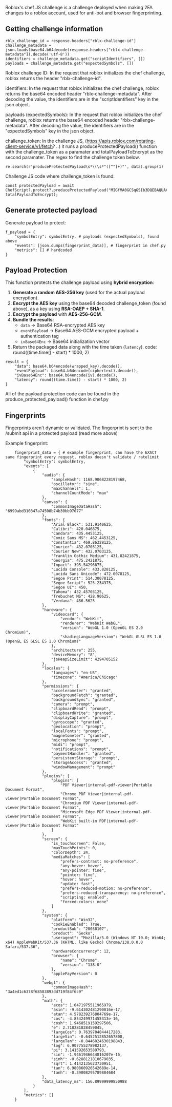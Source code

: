 Roblox's chef JS challenge is a challenge deployed when making 2FA changes to a roblox account, used for anti-bot and browser fingerprinting.

## Getting challenge information
```
rblx_challenge_id = response.headers["rblx-challenge-id"]
challenge_metadata = json.loads(base64.b64decode(response.headers["rblx-challenge-metadata"]).decode('utf-8'))
identifiers = challenge_metadata.get("scriptIdentifiers", [])
payloads = challenge_metadata.get("expectedSymbols", [])
```
Roblox challenge ID: In the request that roblox initializes the chef challenge, roblox returns the header "rblx-challenge-id".

identifiers: In the request that roblox initializes the chef challenge, roblox returns the base64 encoded header "rblx-challenge-metadata". After decoding the value, the identifiers are in the "scriptIdentifiers" key in the json object.

payloads (expectedSymbols): In the request that roblox initializes the chef challenge, roblox returns the base64 encoded header "rblx-challenge-metadata". After decoding the value, the identifiers are in the "expectedSymbols" key in the json object.

challenge_token: In the challenge JS, (https://apis.roblox.com/rotating-client-service/v1/fetch? ..) it runs a produceProtectedPayload() function with the challenge_token as a paramater and totalPayloadToEncrypt as the second paramater. The regex to find the challenge token below.
```
re.search(r'produceProtectedPayload\s*\(\s*"([^"]+)"', data).group(1)
```
Challenge JS code where challenge_token is found:
```
const protectedPayload = await ChefScript?.protect?.produceProtectedPayload("MIGfMA0GCSqGSIb3DQEBAQUAA4GNADCBiQKBgQDtYgpV9pTehPhh1VB80VvJeLrlvF4Gpi2hXgcvE/cTALPk0ZqFLcwN42B3HWWFfLnC8lO94Bhna3Ph4p7gzqMAtkJ0tj/j2TAlL7I8M9o39xGqNjMjm9A3A5O5mHl+ETLdRYAzc7OsMFVo0VlUxxaMnQMEhTU1tV1zdXGxQ9/cEwIDAQAB", totalPayloadToEncrypt);
```

## Generate protected payload

Generate payload to protect:
```
f_payload = {
    "symbolEntry": symbolEntry, # payloads (expectedSymbols), found above
    "events": [json.dumps(fingerprint_data)], # fingerprint in chef.py
    "metrics": [] # hardcoded
}
```
## Payload Protection

This function protects the challenge payload using **hybrid encryption**:

1. **Generate a random AES-256 key** (used for the actual payload encryption).
2. **Encrypt the AES key** using the base64 decoded challenge_token (found above), as a key using **RSA-OAEP + SHA-1**.
3. **Encrypt the payload** with **AES-256-GCM**.
4. **Bundle the results**:
   - `data` → Base64 RSA-encrypted AES key
   - `eventPayload` → Base64 AES-GCM encrypted payload + authentication tag
   - `ivBase64Enc` → Base64 initialization vector
5. Return the packaged data along with the time taken (`latency`). code: round((time.time() - start) * 1000, 2)
```
result = {
    "data": base64.b64encode(wrapped_key).decode(),
    "eventPayload": base64.b64encode(ciphertext).decode(),
    "ivBase64Enc": base64.b64encode(iv).decode(),
    "latency": round((time.time() - start) * 1000, 2)
}
```
All of the payload protection code can be found in the produce_protected_payload() function in chef.py

## Fingerprints
Fingerprints aren't dynamic or validated. 
The fingerprint is sent to the /submit api in a protected payload (read more above)

Example fingerprint:
```
    fingerprint_data = { # example fingerprint, can have the EXACT same fingerprint every request, roblox doesn't validate / ratelimit
        "symbolEntry": symbolEntry,
        "events": [
            {
                "audio": {
                    "sampleHash": 1168.9068228197468,
                    "oscillator": "sine",
                    "maxChannels": 1,
                    "channelCountMode": "max"
                },
                "canvas": {
                    "commonImageDataHash": "6999abd310347a74500b74b30bb97077"
                },
                "fonts": {
                    "Arial Black": 531.9140625,
                    "Calibri": 420.046875,
                    "Candara": 435.4453125,
                    "Comic Sans MS": 462.4453125,
                    "Constantia": 469.86328125,
                    "Courier": 432.0703125,
                    "Courier New": 432.0703125,
                    "Franklin Gothic Medium": 431.82421875,
                    "Georgia": 475.2421875,
                    "Impact": 395.54296875,
                    "Lucida Console": 433.828125,
                    "Lucida Sans Unicode": 472.0078125,
                    "Segoe Print": 514.30078125,
                    "Segoe Script": 525.234375,
                    "Segoe UI": 450,
                    "Tahoma": 432.45703125,
                    "Trebuchet MS": 428.90625,
                    "Verdana": 486.5625
                },
                "hardware": {
                    "videocard": {
                        "vendor": "WebKit",
                        "renderer": "WebKit WebGL",
                        "version": "WebGL 1.0 (OpenGL ES 2.0 Chromium)",
                        "shadingLanguageVersion": "WebGL GLSL ES 1.0 (OpenGL ES GLSL ES 1.0 Chromium)"
                    },
                    "architecture": 255,
                    "deviceMemory": "8",
                    "jsHeapSizeLimit": 4294705152
                },
                "locales": {
                    "languages": "en-US",
                    "timezone": "America/Chicago"
                },
                "permissions": {
                    "accelerometer": "granted",
                    "backgroundFetch": "granted",
                    "backgroundSync": "granted",
                    "camera": "prompt",
                    "clipboardRead": "prompt",
                    "clipboardWrite": "granted",
                    "displayCapture": "prompt",
                    "gyroscope": "granted",
                    "geolocation": "prompt",
                    "localFonts": "prompt",
                    "magnetometer": "granted",
                    "microphone": "prompt",
                    "midi": "prompt",
                    "notifications": "prompt",
                    "paymentHandler": "granted",
                    "persistentStorage": "prompt",
                    "storageAccess": "granted",
                    "windowManagement": "prompt"
                },
                "plugins": {
                    "plugins": [
                        "PDF Viewer|internal-pdf-viewer|Portable Document Format",
                        "Chrome PDF Viewer|internal-pdf-viewer|Portable Document Format",
                        "Chromium PDF Viewer|internal-pdf-viewer|Portable Document Format",
                        "Microsoft Edge PDF Viewer|internal-pdf-viewer|Portable Document Format",
                        "WebKit built-in PDF|internal-pdf-viewer|Portable Document Format"
                    ]
                },
                "screen": {
                    "is_touchscreen": False,
                    "maxTouchPoints": 0,
                    "colorDepth": 24,
                    "mediaMatches": [
                        "prefers-contrast: no-preference",
                        "any-hover: hover",
                        "any-pointer: fine",
                        "pointer: fine",
                        "hover: hover",
                        "update: fast",
                        "prefers-reduced-motion: no-preference",
                        "prefers-reduced-transparency: no-preference",
                        "scripting: enabled",
                        "forced-colors: none"
                    ]
                },
                "system": {
                    "platform": "Win32",
                    "cookieEnabled": True,
                    "productSub": "20030107",
                    "product": "Gecko",
                    "useragent": "Mozilla/5.0 (Windows NT 10.0; Win64; x64) AppleWebKit/537.36 (KHTML, like Gecko) Chrome/138.0.0.0 Safari/537.36",
                    "hardwareConcurrency": 12,
                    "browser": {
                        "name": "Chrome",
                        "version": "138.0"
                    },
                    "applePayVersion": 0
                },
                "webgl": {
                    "commonImageHash": "3a4ed1c6378f68583893dd719f84f6c9"
                },
                "math": {
                    "acos": 1.0471975511965979,
                    "asin": -9.614302481290016e-17,
                    "atan": 4.578239276804769e-17,
                    "cos": -4.854249971455313e-16,
                    "cosh": 1.9468519159297506,
                    "e": 2.718281828459045,
                    "largeCos": 0.7639704044417283,
                    "largeSin": -0.6452512852657808,
                    "largeTan": -0.8446024630198843,
                    "log": 6.907755278982137,
                    "pi": 3.141592653589793,
                    "sin": -1.9461946644816207e-16,
                    "sinh": -0.6288121810679035,
                    "sqrt": 1.4142135623730951,
                    "tan": 6.980860926542689e-14,
                    "tanh": -0.39008295789884684
                },
                "data_latency_ms": 156.89999999850988
            }
        ],
        "metrics": []
    }
```
